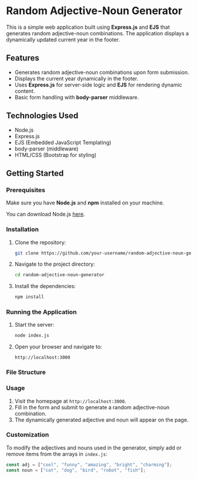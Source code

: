 # Random Adjective-Noun Generator

This is a simple web application built using **Express.js** and **EJS** that generates random adjective-noun combinations. The application displays a dynamically updated current year in the footer.

## Features

- Generates random adjective-noun combinations upon form submission.
- Displays the current year dynamically in the footer.
- Uses **Express.js** for server-side logic and **EJS** for rendering dynamic content.
- Basic form handling with **body-parser** middleware.

## Technologies Used

- Node.js
- Express.js
- EJS (Embedded JavaScript Templating)
- body-parser (middleware)
- HTML/CSS (Bootstrap for styling)

## Getting Started

### Prerequisites

Make sure you have **Node.js** and **npm** installed on your machine.

You can download Node.js [here](https://nodejs.org/).

### Installation

1. Clone the repository:
    ```bash
    git clone https://github.com/your-username/random-adjective-noun-generator.git
    ```

2. Navigate to the project directory:
    ```bash
    cd random-adjective-noun-generator
    ```

3. Install the dependencies:
    ```bash
    npm install
    ```

### Running the Application

1. Start the server:
    ```bash
    node index.js
    ```

2. Open your browser and navigate to:
    ```
    http://localhost:3000
    ```

### File Structure

### Usage

1. Visit the homepage at `http://localhost:3000`.
2. Fill in the form and submit to generate a random adjective-noun combination.
3. The dynamically generated adjective and noun will appear on the page.

### Customization

To modify the adjectives and nouns used in the generator, simply add or remove items from the arrays in `index.js`:

```js
const adj = ["cool", "funny", "amazing", "bright", "charming"];
const noun = ["cat", "dog", "bird", "robot", "fish"];


